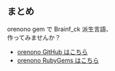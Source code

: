 ##  まとめ

orenono gem で Brainf_ck 派生言語、<br>作ってみませんか？

* [orenono GitHub はこちら](https://github.com/tbpgr/orenono)
* [orenono RubyGems はこちら](https://rubygems.org/gems/orenono)
